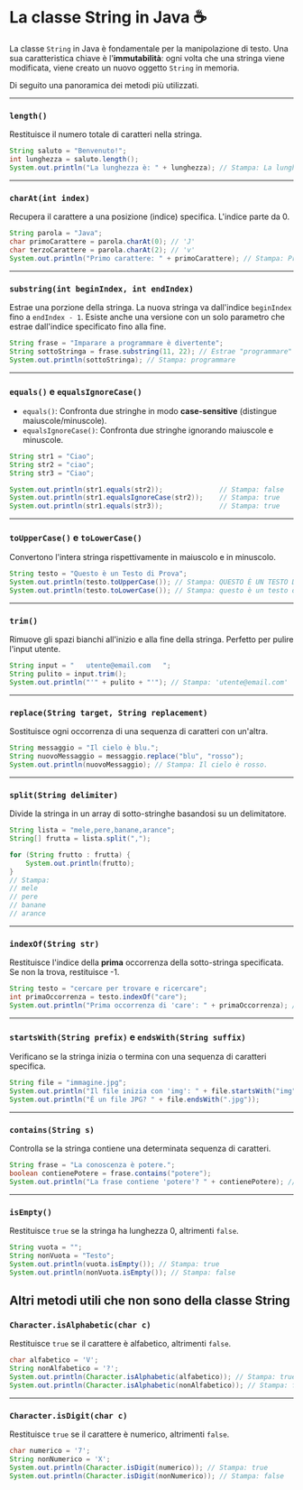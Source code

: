 # La classe String in Java ☕

La classe `String` in Java è fondamentale per la manipolazione di testo. Una sua caratteristica chiave è l'**immutabilità**: ogni volta che una stringa viene modificata, viene creato un nuovo oggetto `String` in memoria.

Di seguito una panoramica dei metodi più utilizzati.

-----

### **`length()`**

Restituisce il numero totale di caratteri nella stringa.

```java
String saluto = "Benvenuto!";
int lunghezza = saluto.length();
System.out.println("La lunghezza è: " + lunghezza); // Stampa: La lunghezza è: 10
```

-----

### **`charAt(int index)`**

Recupera il carattere a una posizione (indice) specifica. L'indice parte da 0.

```java
String parola = "Java";
char primoCarattere = parola.charAt(0); // 'J'
char terzoCarattere = parola.charAt(2); // 'v'
System.out.println("Primo carattere: " + primoCarattere); // Stampa: Primo carattere: J
```

-----

### **`substring(int beginIndex, int endIndex)`**

Estrae una porzione della stringa. La nuova stringa va dall'indice `beginIndex` fino a `endIndex - 1`. Esiste anche una versione con un solo parametro che estrae dall'indice specificato fino alla fine.

```java
String frase = "Imparare a programmare è divertente";
String sottoStringa = frase.substring(11, 22); // Estrae "programmare"
System.out.println(sottoStringa); // Stampa: programmare
```

-----

### **`equals()` e `equalsIgnoreCase()`**

  * `equals()`: Confronta due stringhe in modo **case-sensitive** (distingue maiuscole/minuscole).
  * `equalsIgnoreCase()`: Confronta due stringhe ignorando maiuscole e minuscole.

<!-- end list -->

```java
String str1 = "Ciao";
String str2 = "ciao";
String str3 = "Ciao";

System.out.println(str1.equals(str2));              // Stampa: false
System.out.println(str1.equalsIgnoreCase(str2));    // Stampa: true
System.out.println(str1.equals(str3));              // Stampa: true
```

-----

### **`toUpperCase()` e `toLowerCase()`**

Convertono l'intera stringa rispettivamente in maiuscolo e in minuscolo.

```java
String testo = "Questo è un Testo di Prova";
System.out.println(testo.toUpperCase()); // Stampa: QUESTO È UN TESTO DI PROVA
System.out.println(testo.toLowerCase()); // Stampa: questo è un testo di prova
```

-----

### **`trim()`**

Rimuove gli spazi bianchi all'inizio e alla fine della stringa. Perfetto per pulire l'input utente.

```java
String input = "   utente@email.com   ";
String pulito = input.trim();
System.out.println("'" + pulito + "'"); // Stampa: 'utente@email.com'
```

-----

### **`replace(String target, String replacement)`**

Sostituisce ogni occorrenza di una sequenza di caratteri con un'altra.

```java
String messaggio = "Il cielo è blu.";
String nuovoMessaggio = messaggio.replace("blu", "rosso");
System.out.println(nuovoMessaggio); // Stampa: Il cielo è rosso.
```

-----

### **`split(String delimiter)`**

Divide la stringa in un array di sotto-stringhe basandosi su un delimitatore.

```java
String lista = "mele,pere,banane,arance";
String[] frutta = lista.split(",");

for (String frutto : frutta) {
    System.out.println(frutto);
}
// Stampa:
// mele
// pere
// banane
// arance
```

-----

### **`indexOf(String str)`**

Restituisce l'indice della **prima** occorrenza della sotto-stringa specificata. Se non la trova, restituisce -1.

```java
String testo = "cercare per trovare e ricercare";
int primaOccorrenza = testo.indexOf("care");
System.out.println("Prima occorrenza di 'care': " + primaOccorrenza); // Stampa: 3
```

-----

### **`startsWith(String prefix)` e `endsWith(String suffix)`**

Verificano se la stringa inizia o termina con una sequenza di caratteri specifica.

```java
String file = "immagine.jpg";
System.out.println("Il file inizia con 'img': " + file.startsWith("img")); // Stampa: true
System.out.println("È un file JPG? " + file.endsWith(".jpg"));             // Stampa: true
```

-----

### **`contains(String s)`**

Controlla se la stringa contiene una determinata sequenza di caratteri.

```java
String frase = "La conoscenza è potere.";
boolean contienePotere = frase.contains("potere");
System.out.println("La frase contiene 'potere'? " + contienePotere); // Stampa: true
```

-----

### **`isEmpty()`**

Restituisce `true` se la stringa ha lunghezza 0, altrimenti `false`.

```java
String vuota = "";
String nonVuota = "Testo";
System.out.println(vuota.isEmpty()); // Stampa: true
System.out.println(nonVuota.isEmpty()); // Stampa: false
```

## Altri metodi utili che non sono della classe String

### **`Character.isAlphabetic(char c)`**

Restituisce `true` se il carattere è alfabetico, altrimenti `false`.

```java
char alfabetico = 'V';
String nonAlfabetico = '?';
System.out.println(Character.isAlphabetic(alfabetico)); // Stampa: true
System.out.println(Character.isAlphabetic(nonAlfabetico)); // Stampa: false
```

---

### **`Character.isDigit(char c)`**

Restituisce `true` se il carattere è numerico, altrimenti `false`.

```java
char numerico = '7';
String nonNumerico = 'X';
System.out.println(Character.isDigit(numerico)); // Stampa: true
System.out.println(Character.isDigit(nonNumerico)); // Stampa: false
```
